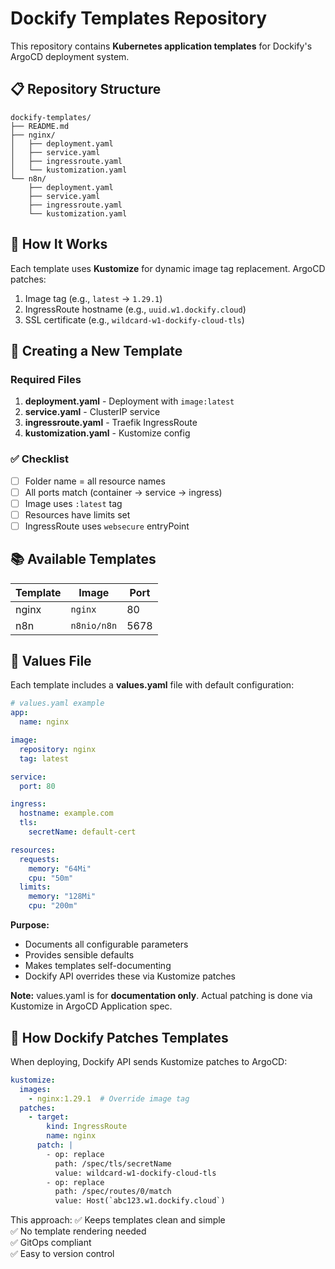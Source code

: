 # Dockify Templates Repository

This repository contains **Kubernetes application templates** for Dockify's ArgoCD deployment system.

## 📋 Repository Structure

```
dockify-templates/
├── README.md
├── nginx/
│   ├── deployment.yaml
│   ├── service.yaml
│   ├── ingressroute.yaml
│   └── kustomization.yaml
└── n8n/
    ├── deployment.yaml
    ├── service.yaml
    ├── ingressroute.yaml
    └── kustomization.yaml
```

## 🎯 How It Works

Each template uses **Kustomize** for dynamic image tag replacement. ArgoCD patches:
1. Image tag (e.g., `latest` → `1.29.1`)
2. IngressRoute hostname (e.g., `uuid.w1.dockify.cloud`)
3. SSL certificate (e.g., `wildcard-w1-dockify-cloud-tls`)

## 📝 Creating a New Template

### Required Files

1. **deployment.yaml** - Deployment with `image:latest`
2. **service.yaml** - ClusterIP service
3. **ingressroute.yaml** - Traefik IngressRoute  
4. **kustomization.yaml** - Kustomize config

### ✅ Checklist

- [ ] Folder name = all resource names
- [ ] All ports match (container → service → ingress)
- [ ] Image uses `:latest` tag
- [ ] Resources have limits set
- [ ] IngressRoute uses `websecure` entryPoint

## 📚 Available Templates

| Template | Image | Port |
|----------|-------|------|
| nginx | `nginx` | 80 |
| n8n | `n8nio/n8n` | 5678 |

## 📄 Values File

Each template includes a **values.yaml** file with default configuration:

```yaml
# values.yaml example
app:
  name: nginx

image:
  repository: nginx
  tag: latest

service:
  port: 80

ingress:
  hostname: example.com
  tls:
    secretName: default-cert

resources:
  requests:
    memory: "64Mi"
    cpu: "50m"
  limits:
    memory: "128Mi"
    cpu: "200m"
```

**Purpose:**
- Documents all configurable parameters
- Provides sensible defaults
- Makes templates self-documenting
- Dockify API overrides these via Kustomize patches

**Note:** values.yaml is for **documentation only**. Actual patching is done via Kustomize in ArgoCD Application spec.

## 🔧 How Dockify Patches Templates

When deploying, Dockify API sends Kustomize patches to ArgoCD:

```yaml
kustomize:
  images:
    - nginx:1.29.1  # Override image tag
  patches:
    - target:
        kind: IngressRoute
        name: nginx
      patch: |
        - op: replace
          path: /spec/tls/secretName
          value: wildcard-w1-dockify-cloud-tls
        - op: replace
          path: /spec/routes/0/match
          value: Host(`abc123.w1.dockify.cloud`)
```

This approach:
✅ Keeps templates clean and simple  
✅ No template rendering needed  
✅ GitOps compliant  
✅ Easy to version control  
